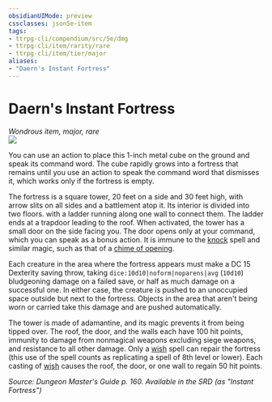 ```yaml
---
obsidianUIMode: preview
cssclasses: json5e-item
tags:
- ttrpg-cli/compendium/src/5e/dmg
- ttrpg-cli/item/rarity/rare
- ttrpg-cli/item/tier/major
aliases: 
- "Daern's Instant Fortress"
---
```

# Daern's Instant Fortress
*Wondrous item, major, rare*  
![](/3-Mechanics/CLI/Compendium/items/img/daerns-instant-fortress.webp#right)


You can use an action to place this 1-inch metal cube on the ground and speak its command word. The cube rapidly grows into a fortress that remains until you use an action to speak the command word that dismisses it, which works only if the fortress is empty.

The fortress is a square tower, 20 feet on a side and 30 feet high, with arrow slits on all sides and a battlement atop it. Its interior is divided into two floors. with a ladder running along one wall to connect them. The ladder ends at a trapdoor leading to the roof. When activated, the tower has a small door on the side facing you. The door opens only at your command, which you can speak as a bonus action. It is immune to the [knock](/3-Mechanics/CLI/Compendium/spells/knock.md) spell and similar magic, such as that of a [chime of opening](/3-Mechanics/CLI/Compendium/items/chime-of-opening.md).

Each creature in the area where the fortress appears must make a DC 15 Dexterity saving throw, taking `dice:10d10|noform|noparens|avg` (`10d10`) bludgeoning damage on a failed save, or half as much damage on a successful one. In either case, the creature is pushed to an unoccupied space outside but next to the fortress. Objects in the area that aren't being worn or carried take this damage and are pushed automatically.

The tower is made of adamantine, and its magic prevents it from being tipped over. The roof, the door, and the walls each have 100 hit points, immunity to damage from nonmagical weapons excluding siege weapons, and resistance to all other damage. Only a [wish](/3-Mechanics/CLI/Compendium/spells/wish.md) spell can repair the fortress (this use of the spell counts as replicating a spell of 8th level or lower). Each casting of [wish](/3-Mechanics/CLI/Compendium/spells/wish.md) causes the roof, the door, or one wall to regain 50 hit points.

*Source: Dungeon Master's Guide p. 160. Available in the <span title='Systems Reference Document (5.1)'>SRD</span> (as "Instant Fortress")*